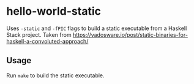 # hello-world-static

Uses `-static` and `-fPIC` flags to build a static executable from a Haskell Stack project.
Taken from https://vadosware.io/post/static-binaries-for-haskell-a-convoluted-approach/

## Usage

Run `make` to build the static executable.

